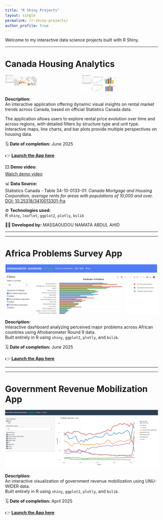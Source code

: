 ```yaml
---
title: "R Shiny Projects"
layout: single
permalink: /r-shiny-projects/
author_profile: true
---
```


Welcome to my interactive data science projects built with R Shiny.  



---

# Canada Housing Analytics

<div style="display: flex; justify-content: center; gap: 1px;">
  <a href="https://abdoulwahid.shinyapps.io/canada-housing-analytics/">
    <img src="/images/Housing%20ca/Housing%20cahousingcadash1.png" alt="Dashboard Screenshot 1" width="45%">
  </a>
  <a href="https://abdoulwahid.shinyapps.io/canada-housing-analytics/">
    <img src="/images/Housing%20ca/Housing%20cahousingcadash2.png" alt="Dashboard Screenshot 2" width="45%">
  </a>
</div>

**Description:**  
An interactive application offering dynamic visual insights on rental market trends across Canada, based on official Statistics Canada data.

The application allows users to explore rental price evolution over time and across regions, with detailed filters by structure type and unit type. Interactive maps, line charts, and bar plots provide multiple perspectives on housing data.

🗓 **Date of completion:** June 2025

👉 **[Launch the App here](https://abdoulwahid.shinyapps.io/canada-housing-analytics/)**

🎞 **Demo video:**  
[Watch demo video](/images/Housing%20ca/demorshinnyappa%20.mp4)

📊 **Data Source:**  
Statistics Canada - Table 34-10-0133-01: *Canada Mortgage and Housing Corporation, average rents for areas with populations of 10,000 and over.*  
[DOI: 10.25318/3410013301-fra](https://doi.org/10.25318/3410013301-fra)

⚙ **Technologies used:**  
R `shiny`, `leaflet`, `ggplot2`, `plotly`, `bslib`

👨‍💻 **Developed by:** MASSAOUDOU NAMATA ABDUL AHID


---

---

# Africa Problems Survey App

[![Africa Problems Survey App](/images/afro%20barometer/africa_problems.png)](https://abdoulwahid.shinyapps.io/africa-problems-survey/)

**Description:**  
Interactive dashboard analyzing perceived major problems across African countries using Afrobarometer Round 9 data.  
Built entirely in R using `shiny`, `ggplot2`, `plotly`, and `bslib`.

🗓 **Date of completion:** June 2025

👉 **[Launch the App here](https://abdoulwahid.shinyapps.io/africa-problems-survey/)**

---

---

# Government Revenue Mobilization App

[![Government Revenue Shiny App](/images/Governement%20revenue%20source/R%20shinny%20web%20app%20screen%20shot.png)](https://abdoulwahid.shinyapps.io/taxdata/)

**Description:**  
An interactive visualization of government revenue mobilization using UNU-WIDER data.  
Built entirely in R using `shiny`, `ggplot2`, `plotly`, and `bslib`.

🗓 **Date of completion:** April 2025

👉 **[Launch the App here](https://abdoulwahid.shinyapps.io/taxdata/)**

